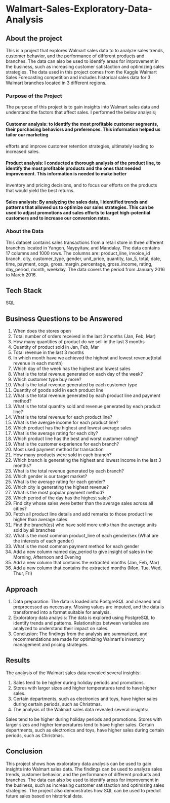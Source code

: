 # Walmart-Sales-Exploratory-Data-Analysis

## About the project
This is a project that explores Walmart sales data to to analyze sales trends, customer behavior, and the performance of different products and branches. The data can also be used to identify areas for improvement in the business, such as increasing customer satisfaction and optimizing sales strategies. The data used in this project comes from the Kaggle Walmart Sales Forecasting competition and includes historical sales data for 3 Walmart branches located in 3 different regions.

### Purpose of the Project
The purpose of this project is to gain insights into Walmart sales data and understand the factors that affect sales. I performed the below analysis;
#### Customer analysis: to identify the most profitable customer segments, their purchasing behaviors and preferences. This information helped us tailor our marketing 
efforts and improve customer retention strategies, ultimately leading to increased sales.  
#### Product analysis: I conducted a thorough analysis of the product line, to identify the most profitable products and the ones that needed improvement. This information is needed to make better 
inventory and pricing decisions, and to focus our efforts on the products that would yield the best returns.
#### Sales analysis: By analyzing the sales data, I identified trends and patterns that allowed us to optimize our sales strategies. This can be used to adjust promotions and sales efforts to target high-potential customers and to increase our conversion rates.

### About the Data
This dataset contains sales transactions from a retail store in three different branches located in Yangon, Naypyitaw, and Mandalay. The data contains 17 columns and 1000 rows. The columns are: product_line, invoice_id	branch,	city, customer_type,	gender, unit_price,	quantity,	tax_5, total, date,	time,	payment,	cogs,	gross_margin_percentage,	gross_income,	rating,	day_period,	month,	weekday. The data covers the period from January 2016 to March 2016.

## Tech Stack
SQL

## Business Questions to be Answered
1. When does the stores open
2. Total number of orders received in the last 3 months (Jan, Feb, Mar)
3. How many quantities of product do we sell in the last 3 months
4. Quantity of product sold in Jan, Feb, Mar
5. Total revenue in the last 3 months
6. In which month have we achieved the highest and lowest revenue(total revenue in each month)
7. Which day of the week has the highest and lowest sales
8. What is the total revenue generated on each day of the week?
9. Which customer type buy more?
10. What is the total revenue generated by each customer type
11. Quantity of goods sold in each product line
12. What is the total revenue generated by each product line and payment method?
13. What is the total quantity sold and revenue generated by each product line?
14. What is the total revenue for each product line?
15. What is the avergae income for each product line?
16. Which product has the highest and lowest average sales
17. What is the average rating for each city?
18. Which product line has the best and worst customer rating?
19. What is the customer experience for each branch?
20. Most used payment method for transaction
21. How many products were sold in each branch?
22. Which branch is generating the highest and lowest income in the last 3 months?
23. What is the total revenue generated by each branch?
24. Which gender is our target market?
25. What is the average rating for each gender?
26. Which city is generating the highest revenue?
27. What is the most popular payment method?
28. Which period of the day has the highest sales?
29. Find city whose sales were better than the average sales across all cities?
30. Fetch all product line details and add remarks to those product line higher than average sales
31. Find the branch(es) who have sold more units than the average units sold by all branches
32. What is the most common product_line of each gender/sex (What are the interests of each gender)
33. What is the most common payment method for each gender
34. Add a new column named day_period to give insight of sales in the Morning, Afternoon and Evening
35. Add a new column that contains the extracted months (Jan, Feb, Mar)
36. Add a new column that contains the extracted months (Mon, Tue, Wed, Thur, Fri)

## Approach
1. Data preparation: The data is loaded into PostgreSQL and cleaned and preprocessed as necessary. Missing values are imputed, and the data is transformed into a format suitable for analysis.
2. Exploratory data analysis: The data is explored using PostgreSQL to identify trends and patterns. Relationships between variables are analyzed to understand their impact on sales.
3. Conclusion: The findings from the analysis are summarized, and recommendations are made for optimizing Walmart's inventory management and pricing strategies.

## Results
The analysis of the Walmart sales data revealed several insights:

1. Sales tend to be higher during holiday periods and promotions.
2. Stores with larger sizes and higher temperatures tend to have higher sales.
3. Certain departments, such as electronics and toys, have higher sales during certain periods, such as Christmas.
4. The analysis of the Walmart sales data revealed several insights:

Sales tend to be higher during holiday periods and promotions.
Stores with larger sizes and higher temperatures tend to have higher sales.
Certain departments, such as electronics and toys, have higher sales during certain periods, such as Christmas.

## Conclusion    
This project shows how exploratory data analysis can be used to gain insights into Walmart sales data. The findings can be used to analyze sales trends, customer behavior, and the performance of different products and branches. The data can also be used to identify areas for improvement in the business, such as increasing customer satisfaction and optimizing sales strategies. The project also demonstrates how SQL can be used to predict future sales based on historical data.

